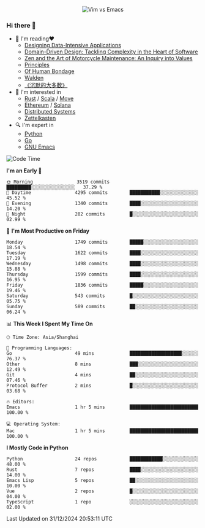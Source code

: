 <p align="center">
    <img src="https://gist.githubusercontent.com/coldnight/e696baffb094e71c96cb302118878eae/raw/40ea5053a6f66cc65f90f437e4173497da225958/banner.gif" alt="Vim vs Emacs" />
</p>

### Hi there 👋

- 📖 I'm reading❤️
    + [Designing Data-Intensive Applications](https://www.oreilly.com/library/view/designing-data-intensive-applications/9781491903063/)
    + [Domain-Driven Design: Tackling Complexity in the Heart of Software](https://www.dddcommunity.org/book/evans_2003/)
    + [Zen and the Art of Motorcycle Maintenance: An Inquiry into Values](https://en.wikipedia.org/wiki/Zen_and_the_Art_of_Motorcycle_Maintenance)
    + [Principles](https://www.principles.com/)
    + [Of Human Bondage](https://en.wikipedia.org/wiki/Of_Human_Bondage)
    + [Walden](https://en.wikipedia.org/wiki/Walden)
    + [《沉默的大多数》](https://en.wikipedia.org/wiki/Silent_majority)
- 🌱 I'm interested in
    + [Rust](https://www.rust-lang.org/) / [Scala](https://www.scala-lang.org/) / [Move](https://github.com/move-language/move/)
    + [Ethereum](https://ethereum.org/en/) / [Solana](https://solana.com/)
	+ [Distributed Systems](https://www.linuxzen.com/notes/topics/20200320174417_%E5%88%86%E5%B8%83%E5%BC%8F/)
	+ [Zettelkasten](https://www.linuxzen.com/notes/notes/20220120080920-slip_box/)
- 🔍 I'm expert in
    + [Python](https://www.python.org/)
    + [Go](https://go.dev/)
    + [GNU Emacs](https://www.gnu.org/software/emacs/)

<!--START_SECTION:waka-->
![Code Time](http://img.shields.io/badge/Code%20Time-3%2C207%20hrs%2021%20mins-blue)

**I'm an Early 🐤** 

```text
🌞 Morning                3519 commits        █████████░░░░░░░░░░░░░░░░   37.29 % 
🌆 Daytime                4295 commits        ███████████░░░░░░░░░░░░░░   45.52 % 
🌃 Evening                1340 commits        ████░░░░░░░░░░░░░░░░░░░░░   14.20 % 
🌙 Night                  282 commits         █░░░░░░░░░░░░░░░░░░░░░░░░   02.99 % 
```
📅 **I'm Most Productive on Friday** 

```text
Monday                   1749 commits        █████░░░░░░░░░░░░░░░░░░░░   18.54 % 
Tuesday                  1622 commits        ████░░░░░░░░░░░░░░░░░░░░░   17.19 % 
Wednesday                1498 commits        ████░░░░░░░░░░░░░░░░░░░░░   15.88 % 
Thursday                 1599 commits        ████░░░░░░░░░░░░░░░░░░░░░   16.95 % 
Friday                   1836 commits        █████░░░░░░░░░░░░░░░░░░░░   19.46 % 
Saturday                 543 commits         █░░░░░░░░░░░░░░░░░░░░░░░░   05.75 % 
Sunday                   589 commits         ██░░░░░░░░░░░░░░░░░░░░░░░   06.24 % 
```


📊 **This Week I Spent My Time On** 

```text
🕑︎ Time Zone: Asia/Shanghai

💬 Programming Languages: 
Go                       49 mins             ███████████████████░░░░░░   76.37 % 
Other                    8 mins              ███░░░░░░░░░░░░░░░░░░░░░░   12.49 % 
Git                      4 mins              ██░░░░░░░░░░░░░░░░░░░░░░░   07.46 % 
Protocol Buffer          2 mins              █░░░░░░░░░░░░░░░░░░░░░░░░   03.68 % 

🔥 Editors: 
Emacs                    1 hr 5 mins         █████████████████████████   100.00 % 

💻 Operating System: 
Mac                      1 hr 5 mins         █████████████████████████   100.00 % 
```

**I Mostly Code in Python** 

```text
Python                   24 repos            ████████████░░░░░░░░░░░░░   48.00 % 
Rust                     7 repos             ████░░░░░░░░░░░░░░░░░░░░░   14.00 % 
Emacs Lisp               5 repos             ██░░░░░░░░░░░░░░░░░░░░░░░   10.00 % 
Vue                      2 repos             █░░░░░░░░░░░░░░░░░░░░░░░░   04.00 % 
TypeScript               1 repo              ░░░░░░░░░░░░░░░░░░░░░░░░░   02.00 % 
```




 Last Updated on 31/12/2024 20:53:11 UTC
<!--END_SECTION:waka-->
